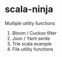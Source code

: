 # scala-ninja
Multiple utility functions

1) Bloom / Cuckoo filter
2) Json / Yaml serde
3) Trie scala example
4) File utility functions

